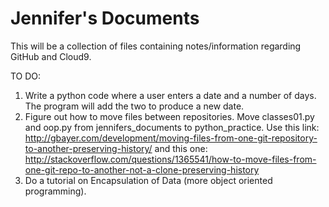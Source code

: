 # Jennifer's Documents

This will be a collection of files containing notes/information regarding GitHub and Cloud9.

TO DO:

1.  Write a python code where a user enters a date and a number of days.  The program will add the two to produce a new date.
2.  Figure out how to move files between repositories.  Move classes01.py and oop.py from jennifers_documents to python_practice.  Use this link: http://gbayer.com/development/moving-files-from-one-git-repository-to-another-preserving-history/ and this one: http://stackoverflow.com/questions/1365541/how-to-move-files-from-one-git-repo-to-another-not-a-clone-preserving-history
3.  Do a tutorial on Encapsulation of Data (more object oriented programming).



